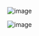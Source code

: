 ![image](https://github.com/user-attachments/assets/a14990c0-1864-4917-81e8-8757a88cbdaa)

![image](https://github.com/user-attachments/assets/2efb9503-c91b-4130-98aa-7aafe6b4dd62)
